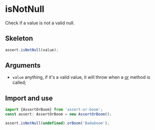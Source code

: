 # isNotNull

Check if a value is not a valid null.

## Skeleton

```ts
assert.isNotNull(value);
```

## Arguments

- `value` anything, if it's a valid value, it will throw when a [or](../or.md) method is called;

## Import and use

```ts
import {AssertOrBoom} from 'assert-or-boom';
const assert: AssertOrBoom = new AssertOrBoom();

assert.isNotNull(undefined).orBoom('Badaboom');
```
